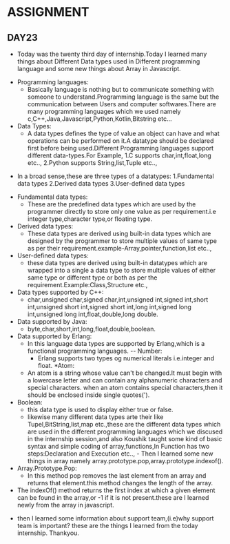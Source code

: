 # ASSIGNMENT
## DAY23
   - Today was the twenty third day of internship.Today I learned many things about Different Data types used in Different programming language and some new things about Array in Javascript.
  * Programming languages:
    - Basically language is nothing but to communicate something with someone to understand.Programming language is the same but the communication between Users and computer softwares.There are many programming languages which we used namely c,C++,Java,Javascript,Python,Kotlin,Bitstring etc...
  * Data Types:
    - A data types defines the type of value an object can have and what operations can be performed on it.A datatype should be declared first before being used.Different Programming languages support different data-types.For Example,
    1.C supports char,int,float,long etc..,
    2.Python supports String,list,Tuple etc..,
   - In a broad sense,these are three types of a datatypes:
      1.Fundamental data types
      2.Derived data types
      3.User-defined data types
  * Fundamental data types:
     - These are the predefined data types which are used by the programmer directly to store only one value as per requirement.i.e integer type,character type,or floating type.
  * Derived data types:
     - These data types are derived using built-in data types which are designed by the programmer to store multiple values of same type as per their requirement.example-Array,pointer,function,list etc..,
  * User-defined data types:
      - these data types are derived using built-in datatypes which are wrapped into a single a data type to store multiple values of either same type or different type or both as per the requirement.Example:Class,Structure etc.,
  * Data types supported by C++:   
     -  char,unsigned char,signed char,int,unsigned int,signed int,short int,unsigned short int,signed short int,long int,signed long int,unsigned long int,float,double,long double.
  * Data supported by Java:
     - byte,char,short,int,long,float,double,boolean.
  * Data supported by Erlang:
     - In this language data types are supported by Erlang,which is a functional programming languages.
  -- Number:
       - Erlang supports two types og numerical literals i.e.integer and float.
   *Atom:
    - An atom is a string whose value can't be changed.It must begin with a lowercase letter and can contain any alphanumeric characters and special characters.
when an atom contains special characters,then it should be enclosed inside single quotes(').
   * Boolean:
     - this data type is used to display either true or false.
     - likewise many different data types arte their like Tupel,BitString,list,map etc.,these are the different data types which are used in the different programming languages which we discused in the internship session,and also Koushik taught some kind of basic syntax and simple coding of array,functions,In Function has two steps:Declaration and Execution etc..,
    - Then I learned some new things in array namely array.prototype.pop,array.prototype.indexof().
  * Array.Prototype.Pop:
     - In this method pop removes the last element from an array and returns that element.this method changes the length of the array.
  * The indexOf() method returns the first index at which a given element can be found in the array,or -1 if it is not present.these are I learned newly from the array in javascript. 
   - then I learned some information about support team,(i.e)why support team is important? these are the things I learned from the today internship.
    Thankyou.
